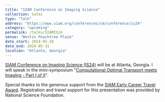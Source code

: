 ```yaml
---
title: "SIAM Conference on Imaging Science"
collection: talks
type: "Talk"
address: "https://www.siam.org/conferences/cm/conference/is24"
category: "upcoming"
permalink: /talks/SIAMIS24
venue: "Westin Peachtree Plaza"
date_start: 2024-05-28
date_end: 2024-05-31
location: "Atlanta, Georgia"
---
```


[SIAM Conference on Imaging Science (IS24)](https://www.siam.org/conferences/cm/conference/is24) will be at Atlanta, Georgia. 
I will speak in the mini-symposium "[Computational Optimal Transport meets Imaging - Part I of II](https://meetings.siam.org/sess/dsp_programsess.cfm?SESSIONCODE=79083)".

Special thanks to the generous support from the [SIAM Early Career Travel Award](https://www.siam.org/conferences/conference-support/siam-early-career-travel-awards). Registration and travel support for this presentation was provided by National Science Foundation.
